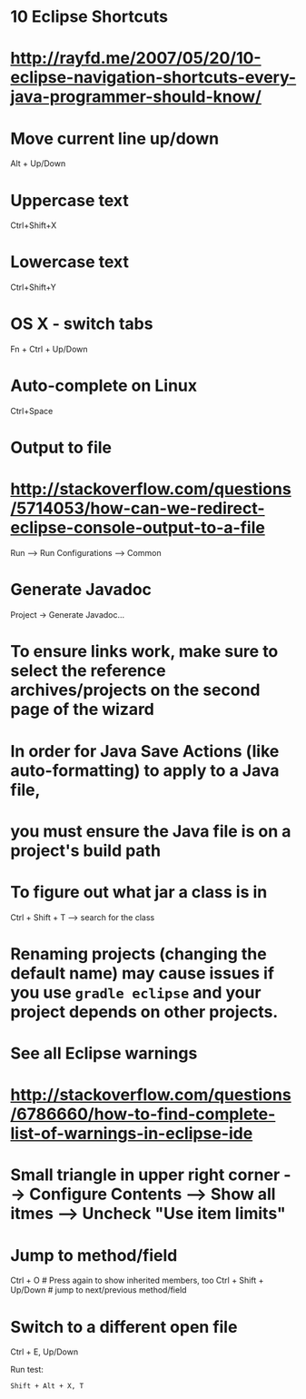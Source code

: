 # 10 Eclipse Shortcuts
# http://rayfd.me/2007/05/20/10-eclipse-navigation-shortcuts-every-java-programmer-should-know/

# Move current line up/down
Alt + Up/Down

# Uppercase text
Ctrl+Shift+X

# Lowercase text
Ctrl+Shift+Y

# OS X - switch tabs
Fn + Ctrl + Up/Down

# Auto-complete on Linux
Ctrl+Space

# Output to file
# http://stackoverflow.com/questions/5714053/how-can-we-redirect-eclipse-console-output-to-a-file
Run --> Run Configurations --> Common

# Generate Javadoc
Project -> Generate Javadoc...
# To ensure links work, make sure to select the reference archives/projects on the second page of the wizard

# In order for Java Save Actions (like auto-formatting) to apply to a Java file,
# you must ensure the Java file is on a project's build path

# To figure out what jar a class is in
Ctrl + Shift + T --> search for the class

# Renaming projects (changing the default name) may cause issues if you use `gradle eclipse` and your project depends on other projects.

# See all Eclipse warnings
# http://stackoverflow.com/questions/6786660/how-to-find-complete-list-of-warnings-in-eclipse-ide
# Small triangle in upper right corner --> Configure Contents --> Show all itmes --> Uncheck "Use item limits"

# Jump to method/field
Ctrl + O # Press again to show inherited members, too
Ctrl + Shift + Up/Down # jump to next/previous method/field

# Switch to a different open file
Ctrl + E, Up/Down

Run test:
```
Shift + Alt + X, T
```